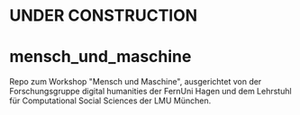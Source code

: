 # UNDER CONSTRUCTION

# mensch_und_maschine
Repo zum Workshop "Mensch und Maschine", ausgerichtet von der Forschungsgruppe digital humanities der FernUni Hagen und dem Lehrstuhl für Computational Social Sciences der LMU München.
